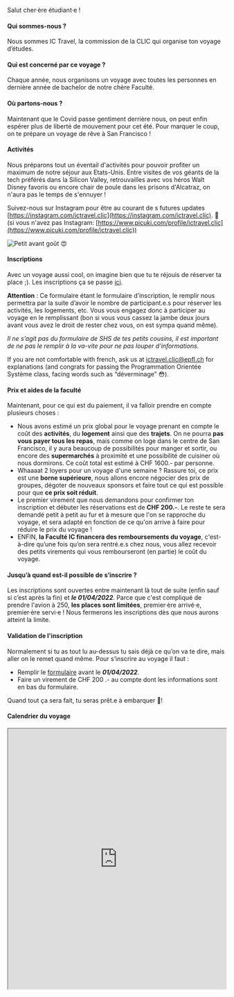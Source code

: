 Salut cher·ère étudiant·e !

#### Qui sommes-nous ?

Nous sommes IC Travel, la commission de la CLIC qui organise ton voyage d’études.

#### Qui est concerné par ce voyage ?

Chaque année, nous organisons un voyage avec toutes les personnes en dernière année de bachelor de notre chère Faculté.

#### Où partons-nous ?

Maintenant que le Covid passe gentiment derrière nous, on peut enfin espérer plus de liberté de mouvement pour cet été. Pour marquer le coup, on te prépare un voyage de rêve à San Francisco ! 

#### Activités

Nous préparons tout un éventail d'activités pour pouvoir profiter un maximum de notre séjour aux Etats-Unis. Entre visites de vos géants de la tech préférés dans la Silicon Valley, retrouvailles avec vos héros Walt Disney favoris ou encore chair de poule dans les prisons d'Alcatraz, on n'aura pas le temps de s'ennuyer !

Suivez-nous sur Instagram pour être au courant de   s futures updates [https://instagram.com/ictravel.clic](https://instagram.com/ictravel.clic). 📸 (si vous n'avez pas Instagram: [https://www.picuki.com/profile/ictravel.clic](https://www.picuki.com/profile/ictravel.clic))

![Petit avant goût 😍](/commissions/ic-travel/san_francisco_collage.png)

#### Inscriptions

Avec un voyage aussi cool, on imagine bien que tu te réjouis de réserver ta place ;). Les inscriptions ça se passe [ici](https://go.epfl.ch/ICTravel2022Inscriptions). 

**Attention** : Ce formulaire étant le formulaire d’inscription, le remplir nous permettra par la suite d’avoir le nombre de participant.e.s pour réserver les activités, les logements, etc. Vous vous engagez donc à participer au voyage en le remplissant (bon si vous vous cassez la jambe deux jours avant vous avez le droit de rester chez vous, on est sympa quand même).

_Il ne s’agit pas du formulaire de SHS de tes petits cousins, il est important de ne pas le remplir à la va-vite pour ne pas louper d’informations._

If you are not comfortable with french, ask us at ictravel.clic@epfl.ch for explanations (and congrats for passing the Programmation Orientée Système class, facing words such as “déverminage” 😳).

#### Prix et aides de la faculté

Maintenant, pour ce qui est du paiement, il va falloir prendre en compte plusieurs choses :
* Nous avons estimé un prix global pour le voyage prenant en compte le coût des **activités**, du **logement** ainsi que des **trajets**. On ne pourra **pas vous payer tous les repas**, mais comme on loge dans le centre de San Francisco, il y aura beaucoup de possibilités pour manger et sortir, ou encore des **supermarchés** à proximité et une possibilité de cuisiner où nous dormirons. Ce coût total est estimé à CHF 1600.- par personne.
* Whaaaat 2 loyers pour un voyage d'une semaine ? Rassure toi, ce prix est une **borne supérieure**, nous allons encore négocier des prix de groupes, dégoter de nouveaux sponsors et faire tout ce qui est possible pour que **ce prix soit réduit**.
* Le premier virement que nous demandons pour confirmer ton inscription et débuter les réservations est de **CHF 200.-**. Le reste te sera demandé petit à petit au fur et à mesure que l'on se rapproche du voyage, et sera adapté en fonction de ce qu'on arrive à faire pour réduire le prix du voyage !
* ENFIN, **la Faculté IC financera des remboursements du voyage**, c'est-à-dire qu’une fois qu’on sera rentré.e.s chez nous, vous allez recevoir des petits virements qui vous rembourseront (en partie) le coût du voyage.

#### Jusqu’à quand est-il possible de s’inscrire ?

Les inscriptions sont ouvertes entre maintenant là tout de suite (enfin sauf si c’est après la fin) et **_le 01/04/2022_**. Parce que c'est compliqué de prendre l'avion à 250, **les places sont limitées**, premier·ère arrivé·e, premier·ère servi·e ! Nous fermerons les inscriptions dès que nous aurons atteint la limite.

#### Validation de l'inscription ####

Normalement si tu as tout lu au-dessus tu sais déjà ce qu’on va te dire, mais aller on  le remet quand même. Pour s’inscrire au voyage il faut :
* Remplir le [formulaire](https://go.epfl.ch/ICTravel2022Inscriptions) avant le **_01/04/2022_**. 
* Faire un virement de CHF 200 .- au compte dont les informations sont en bas du formulaire.

Quand tout ça sera fait, tu seras prêt.e à embarquer 🛫! 

#### Calendrier du voyage

<iframe width="100%" height="600" src="https://clic.epfl.ch/nextcloud/apps/calendar/embed/q4GrWAHwfZFZC7P2"></iframe>
